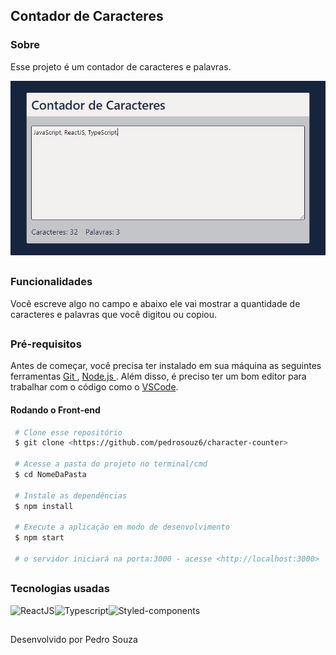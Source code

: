 ## Contador de Caracteres

### Sobre

<p> Esse projeto é um contador de caracteres e palavras.  </p>

<img src="./counter-img.png" />

##

### Funcionalidades 

<p>Você escreve algo no campo e abaixo ele vai mostrar a quantidade de caracteres e palavras que você digitou ou copiou.</p>

##

### Pré-requisitos

<p> Antes de começar, você precisa ter instalado em sua máquina as seguintes ferramentas <a href='https://git-scm.com/downloads'> Git </a>, 
  <a href='https://nodejs.org/en/download/'> Node.js </a> . Além disso, é preciso ter um bom editor para trabalhar com o código como o <a href='https://code.visualstudio.com/'> VSCode</a>. </p>

#### Rodando o Front-end
 ``` bash
  # Clone esse repositório
  $ git clone <https://github.com/pedrosouz6/character-counter>
  
  # Acesse a pasta do projeto no terminal/cmd
  $ cd NomeDaPasta
  
  # Instale as dependências
  $ npm install
  
  # Execute a aplicação em modo de desenvolvimento
  $ npm start
  
  # o servidor iniciará na porta:3000 - acesse <http://localhost:3000>
```

##

### Tecnologias usadas

<div style='display: flex;'>
  <img src='https://img.shields.io/badge/React-20232A?style=for-the-badge&logo=react&logoColor=61DAFB' alt='ReactJS' />
  <img src='https://img.shields.io/badge/TypeScript-007ACC?style=for-the-badge&logo=typescript&logoColor=white' alt='Typescript' />
  <img src='https://img.shields.io/badge/styled--components-DB7093?style=for-the-badge&logo=styled-components&logoColor=white' alt='Styled-components' />
</div>

##

<p> Desenvolvido por Pedro Souza </p>
